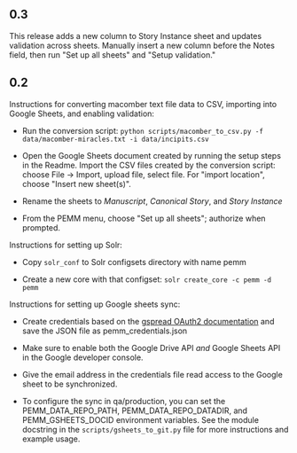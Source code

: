 0.3
---

This release adds a new column to Story Instance sheet and updates validation across sheets. Manually insert a new column before the Notes field, then run "Set up all sheets" and "Setup validation."


0.2
---

Instructions for converting macomber text file data to CSV,
importing into Google Sheets, and enabling validation:

* Run the conversion script:
`python scripts/macomber_to_csv.py -f data/macomber-miracles.txt -i data/incipits.csv`

* Open the Google Sheets document created by running the
  setup steps in the Readme. Import the CSV files created by the
  conversion script: choose File -> Import, upload file, select file.
  For "import location", choose "Insert new sheet(s)".

* Rename the sheets to *Manuscript*, *Canonical Story*, and
 *Story Instance*

* From the PEMM menu, choose "Set up all sheets"; authorize when prompted.

Instructions for setting up Solr:

* Copy `solr_conf` to Solr configsets directory with name pemm

* Create a new core with that configset: `solr create_core -c pemm -d pemm`

Instructions for setting up Google sheets sync:

* Create credentials based on the [gspread OAuth2 documentation](https://gspread.readthedocs.io/en/latest/oauth2.html) and save the JSON file as pemm_credentials.json

* Make sure to enable both the Google Drive API *and* Google Sheets API in the
  Google developer console.

* Give the email address in the credentials file read access to the
  Google sheet to be synchronized.

* To configure the sync in qa/production, you can set the PEMM_DATA_REPO_PATH,
  PEMM_DATA_REPO_DATADIR, and PEMM_GSHEETS_DOCID environment variables. See the
  module docstring in the `scripts/gsheets_to_git.py` file for more instructions
  and example usage.

